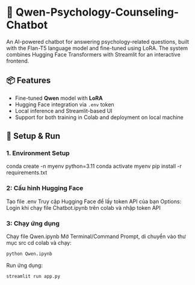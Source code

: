 # 🧠 Qwen-Psychology-Counseling-Chatbot

An AI-powered chatbot for answering psychology-related questions, built with the Flan-T5 language model and fine-tuned using LoRA. The system combines Hugging Face Transformers with Streamlit for an interactive frontend.

## 📦 Features

- Fine-tuned **Qwen** model with **LoRA**
- Hugging Face integration via `.env` token
- Local inference and Streamlit-based UI
- Support for both training in Colab and deployment on local machine

## 🚀 Setup & Run

### 1. Environment Setup
conda create -n myenv python=3.11
conda activate myenv
pip install -r requirements.txt
### 2: Cấu hình Hugging Face
Tạo file .env
Truy cập Hugging Face để lấy token API của bạn Options: Login khi chạy file Chatbot.ipynb trên colab và nhập token API
### 3: Chạy ứng dụng
Chạy file Qwen.ipynb Mở Terminal/Command Prompt, di chuyển vào thư mục src cd colab và chạy:
```python
python Qwen.ipynb
```
Run ứng dụng:
```python
streamlit run app.py
```
